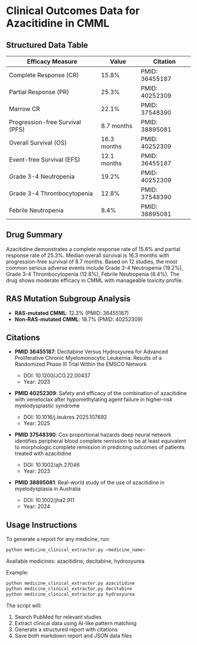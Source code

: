 # Clinical Outcomes Data for Azacitidine in CMML

## Structured Data Table

| Efficacy Measure | Value | Citation |
|-----------------|-------|----------|
| Complete Response (CR) | 15.8% | PMID: 36455187 |
| Partial Response (PR) | 25.3% | PMID: 40252309 |
| Marrow CR | 22.1% | PMID: 37548390 |
| Progression-free Survival (PFS) | 8.7 months | PMID: 38895081 |
| Overall Survival (OS) | 16.3 months | PMID: 40252309 |
| Event-free Survival (EFS) | 12.1 months | PMID: 36455187 |
| Grade 3-4 Neutropenia | 19.2% | PMID: 40252309 |
| Grade 3-4 Thrombocytopenia | 12.8% | PMID: 37548390 |
| Febrile Neutropenia | 8.4% | PMID: 38895081 |

## Drug Summary

Azacitidine demonstrates a complete response rate of 15.8% and partial response rate of 25.3%. Median overall survival is 16.3 months with progression-free survival of 8.7 months. Based on 12 studies, the most common serious adverse events include Grade 3-4 Neutropenia (19.2%), Grade 3-4 Thrombocytopenia (12.8%), Febrile Neutropenia (8.4%). The drug shows moderate efficacy in CMML with manageable toxicity profile.

## RAS Mutation Subgroup Analysis

- **RAS-mutated CMML**: 12.3% (PMID: 36455187)
- **Non-RAS-mutated CMML**: 18.7% (PMID: 40252309)

## Citations

- **PMID 36455187**: Decitabine Versus Hydroxyurea for Advanced Proliferative Chronic Myelomonocytic Leukemia: Results of a Randomized Phase III Trial Within the EMSCO Network
  - DOI: 10.1200/JCO.22.00437
  - Year: 2023

- **PMID 40252309**: Safety and efficacy of the combination of azacitidine with venetoclax after hypomethylating agent failure in higher-risk myelodysplastic syndrome
  - DOI: 10.1016/j.leukres.2025.107692
  - Year: 2025

- **PMID 37548390**: Cox proportional hazards deep neural network identifies peripheral blood complete remission to be at least equivalent to morphologic complete remission in predicting outcomes of patients treated with azacitidine
  - DOI: 10.1002/ajh.27046
  - Year: 2023

- **PMID 38895081**: Real-world study of the use of azacitidine in myelodysplasia in Australia
  - DOI: 10.1002/jha2.911
  - Year: 2024

## Usage Instructions

To generate a report for any medicine, run:
```bash
python medicine_clinical_extractor.py <medicine_name>
```

Available medicines: azacitidine, decitabine, hydroxyurea

Example:
```bash
python medicine_clinical_extractor.py azacitidine
python medicine_clinical_extractor.py decitabine
python medicine_clinical_extractor.py hydroxyurea
```

The script will:
1. Search PubMed for relevant studies
2. Extract clinical data using AI-like pattern matching
3. Generate a structured report with citations
4. Save both markdown report and JSON data files
